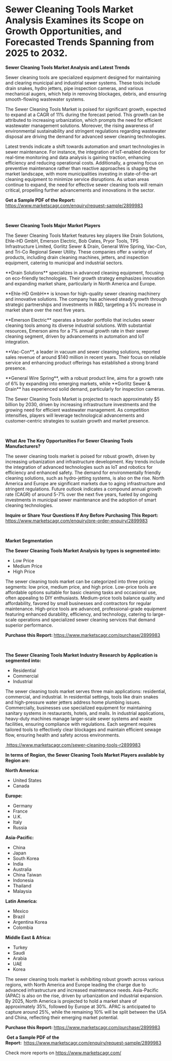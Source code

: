 <p><h1>Sewer Cleaning Tools Market Analysis Examines its Scope on Growth Opportunities, and Forecasted Trends Spanning from 2025 to 2032.</h1></p><p><strong>Sewer Cleaning Tools Market Analysis and Latest Trends</strong></p>
<p><p>Sewer cleaning tools are specialized equipment designed for maintaining and clearing municipal and industrial sewer systems. These tools include drain snakes, hydro jetters, pipe inspection cameras, and various mechanical augers, which help in removing blockages, debris, and ensuring smooth-flowing wastewater systems. </p><p>The Sewer Cleaning Tools Market is poised for significant growth, expected to expand at a CAGR of 11% during the forecast period. This growth can be attributed to increasing urbanization, which prompts the need for efficient wastewater management solutions. Moreover, the rising awareness of environmental sustainability and stringent regulations regarding wastewater disposal are driving the demand for advanced sewer cleaning technologies.</p><p>Latest trends indicate a shift towards automation and smart technologies in sewer maintenance. For instance, the integration of IoT-enabled devices for real-time monitoring and data analysis is gaining traction, enhancing efficiency and reducing operational costs. Additionally, a growing focus on preventive maintenance rather than reactive approaches is shaping the market landscape, with more municipalities investing in state-of-the-art cleaning equipment to minimize service disruptions. As urban areas continue to expand, the need for effective sewer cleaning tools will remain critical, propelling further advancements and innovations in the sector.</p></p>
<p><strong>Get a Sample PDF of the Report:&nbsp;</strong> <a href="https://www.marketscagr.com/enquiry/request-sample/2899983?utm_campaign=3460&utm_medium=2&utm_source=Github&utm_content=ia&utm_term=16032025&utm_id=sewer-cleaning-tools">https://www.marketscagr.com/enquiry/request-sample/2899983</a></p>
<p>&nbsp;</p>
<p><strong>Sewer Cleaning Tools Major Market Players</strong></p>
<p><p>The Sewer Cleaning Tools Market features key players like Drain Solutions, Ehle-HD GmbH, Emerson Electric, Bob Oates, Pryor Tools, TPS Infrastructure Limited, Gorlitz Sewer & Drain, General Wire Spring, Vac-Con, and Tri-Co Regional Sewer Utility. These companies offer a variety of products, including drain cleaning machines, jetters, and inspection equipment, catering to municipal and industrial sectors.</p><p>**Drain Solutions** specializes in advanced cleaning equipment, focusing on eco-friendly technologies. Their growth strategy emphasizes innovation and expanding market share, particularly in North America and Europe.</p><p>**Ehle-HD GmbH** is known for high-quality sewer cleaning machinery and innovative solutions. The company has achieved steady growth through strategic partnerships and investments in R&D, targeting a 5% increase in market share over the next five years.</p><p>**Emerson Electric** operates a broader portfolio that includes sewer cleaning tools among its diverse industrial solutions. With substantial resources, Emerson aims for a 7% annual growth rate in their sewer cleaning segment, driven by advancements in automation and IoT integration.</p><p>**Vac-Con**, a leader in vacuum and sewer cleaning solutions, reported sales revenue of around $140 million in recent years. Their focus on reliable service and enhancing product offerings has established a strong brand presence.</p><p>**General Wire Spring**, with a robust product line, aims for a growth rate of 6% by expanding into emerging markets, while **Gorlitz Sewer & Drain** has experienced solid demand, particularly for inspection cameras.</p><p>The Sewer Cleaning Tools Market is projected to reach approximately $5 billion by 2030, driven by increasing infrastructure investments and the growing need for efficient wastewater management. As competition intensifies, players will leverage technological advancements and customer-centric strategies to sustain growth and market presence.</p></p>
<p>&nbsp;</p>
<p><strong>What Are The Key Opportunities For Sewer Cleaning Tools Manufacturers?</strong></p>
<p><p>The sewer cleaning tools market is poised for robust growth, driven by increasing urbanization and infrastructure development. Key trends include the integration of advanced technologies such as IoT and robotics for efficiency and enhanced safety. The demand for environmentally friendly cleaning solutions, such as hydro-jetting systems, is also on the rise. North America and Europe are significant markets due to aging infrastructure and stringent regulations. Future outlook indicates a compound annual growth rate (CAGR) of around 5-7% over the next five years, fueled by ongoing investments in municipal sewer maintenance and the adoption of smart cleaning technologies.</p></p>
<p><strong>Inquire or Share Your Questions If Any Before Purchasing This Report:</strong> <a href="https://www.marketscagr.com/enquiry/pre-order-enquiry/2899983?utm_campaign=3460&utm_medium=2&utm_source=Github&utm_content=ia&utm_term=16032025&utm_id=sewer-cleaning-tools">https://www.marketscagr.com/enquiry/pre-order-enquiry/2899983</a></p>
<p>&nbsp;</p>
<p><strong>Market Segmentation</strong></p>
<p><strong>The Sewer Cleaning Tools Market Analysis by types is segmented into:</strong></p>
<p><ul><li>Low Price</li><li>Medium Price</li><li>High Price</li></ul></p>
<p><p>The sewer cleaning tools market can be categorized into three pricing segments: low price, medium price, and high price. Low-price tools are affordable options suitable for basic cleaning tasks and occasional use, often appealing to DIY enthusiasts. Medium-price tools balance quality and affordability, favored by small businesses and contractors for regular maintenance. High-price tools are advanced, professional-grade equipment featuring enhanced durability, efficiency, and technology, catering to large-scale operations and specialized sewer cleaning services that demand superior performance.</p></p>
<p><strong>Purchase this Report:&nbsp;</strong><a href="https://www.marketscagr.com/purchase/2899983?utm_campaign=3460&utm_medium=2&utm_source=Github&utm_content=ia&utm_term=16032025&utm_id=sewer-cleaning-tools">https://www.marketscagr.com/purchase/2899983</a></p>
<p>&nbsp;</p>
<p><strong>The Sewer Cleaning Tools Market Industry Research by Application is segmented into:</strong></p>
<p><ul><li>Residential</li><li>Commercial</li><li>Industrial</li></ul></p>
<p><p>The sewer cleaning tools market serves three main applications: residential, commercial, and industrial. In residential settings, tools like drain snakes and high-pressure water jetters address home plumbing issues. Commercially, businesses use specialized equipment for maintaining sanitary systems in restaurants, hotels, and malls. In industrial applications, heavy-duty machines manage larger-scale sewer systems and waste facilities, ensuring compliance with regulations. Each segment requires tailored tools to effectively clear blockages and maintain efficient sewage flow, ensuring health and safety across environments.</p></p>
<p><a href="https://www.marketscagr.com/sewer-cleaning-tools-r2899983?utm_campaign=3460&utm_medium=2&utm_source=Github&utm_content=ia&utm_term=16032025&utm_id=sewer-cleaning-tools">&nbsp;https://www.marketscagr.com/sewer-cleaning-tools-r2899983</a></p>
<p><strong>In terms of Region, the Sewer Cleaning Tools Market Players available by Region are:</strong></p>
<p>
    <p> <strong> North America: </strong>
        <ul>
            <li>United States</li>
            <li>Canada</li>
        </ul>
        </p> 
    <p> <strong> Europe: </strong>
        <ul>
            <li>Germany</li>
            <li>France</li>
            <li>U.K.</li>
            <li>Italy</li>
            <li>Russia</li>
        </ul>
        </p> 
    <p> <strong> Asia-Pacific: </strong>
        <ul>
            <li>China</li>
            <li>Japan</li>
            <li>South Korea</li>
            <li>India</li>
            <li>Australia</li>
            <li>China Taiwan</li>
            <li>Indonesia</li>
            <li>Thailand</li>
            <li>Malaysia</li>
        </ul>
        </p> 
    <p> <strong> Latin America: </strong>
        <ul>
            <li>Mexico</li>
            <li>Brazil</li>
            <li>Argentina Korea</li>
            <li>Colombia</li>
        </ul>
        </p> 
    <p> <strong> Middle East & Africa: </strong>
        <ul>
            <li>Turkey</li>
            <li>Saudi</li>
            <li>Arabia</li>
            <li>UAE</li>
            <li>Korea</li>
        </ul>
    </p>
    </p>
<p><p>The sewer cleaning tools market is exhibiting robust growth across various regions, with North America and Europe leading the charge due to advanced infrastructure and increased maintenance needs. Asia-Pacific (APAC) is also on the rise, driven by urbanization and industrial expansion. By 2025, North America is projected to hold a market share of approximately 35%, followed by Europe at 30%. APAC is anticipated to capture around 25%, while the remaining 10% will be split between the USA and China, reflecting their emerging market potential.</p></p>
<p><strong>Purchase this Report: </strong><a href="https://www.marketscagr.com/purchase/2899983?utm_campaign=3460&utm_medium=2&utm_source=Github&utm_content=ia&utm_term=16032025&utm_id=sewer-cleaning-tools">https://www.marketscagr.com/purchase/2899983</a></p>
<p>&nbsp;<strong>Get a Sample PDF of the Report:&nbsp;&nbsp;</strong><a href="https://www.marketscagr.com/enquiry/request-sample/2899983?utm_campaign=3460&utm_medium=2&utm_source=Github&utm_content=ia&utm_term=16032025&utm_id=sewer-cleaning-tools">https://www.marketscagr.com/enquiry/request-sample/2899983</a></p>
<p><strong></strong></p>
<p>Check more reports on <a href="https://www.marketscagr.com/?utm_campaign=3460&utm_medium=2&utm_source=Github&utm_content=ia&utm_term=16032025&utm_id=sewer-cleaning-tools">https://www.marketscagr.com/</a></p>
